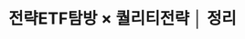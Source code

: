 ---
layout: post
title:  "전략ETF탐방 × 퀄리티전략 │ 정리"
description: ""
categories: ['전략ETF탐방']
tags: [ETF, 퀀트, 퀄리티전략, 정리]
---